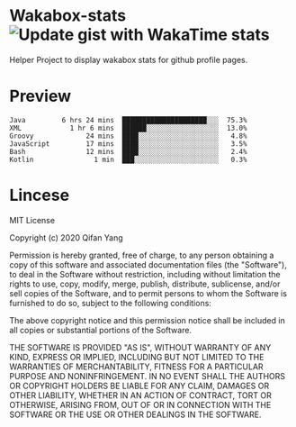  # Wakabox-stats ![Update gist with WakaTime stats](https://github.com/underwindfall/wakabox-stats/workflows/Update%20gist%20with%20WakaTime%20stats/badge.svg)

  Helper Project to display wakabox stats for github profile pages. 
 # Preview 
  
  ```  
 Java         6 hrs 24 mins  █████████████████████░░░  75.3%
XML            1 hr 6 mins  ██████░░░░░░░░░░░░░░░░░░  13.0%
Groovy             24 mins  ████░░░░░░░░░░░░░░░░░░░░   4.8%
JavaScript         17 mins  ████░░░░░░░░░░░░░░░░░░░░   3.5%
Bash               12 mins  ████░░░░░░░░░░░░░░░░░░░░   2.4%
Kotlin               1 min  ███░░░░░░░░░░░░░░░░░░░░░   0.3% 
 ``` 
  
 
 # Lincese 

  MIT License

  Copyright (c) 2020 Qifan Yang
  
  Permission is hereby granted, free of charge, to any person obtaining a copy
  of this software and associated documentation files (the "Software"), to deal
  in the Software without restriction, including without limitation the rights
  to use, copy, modify, merge, publish, distribute, sublicense, and/or sell
  copies of the Software, and to permit persons to whom the Software is
  furnished to do so, subject to the following conditions:
  
  The above copyright notice and this permission notice shall be included in all
  copies or substantial portions of the Software.
  
  THE SOFTWARE IS PROVIDED "AS IS", WITHOUT WARRANTY OF ANY KIND, EXPRESS OR
  IMPLIED, INCLUDING BUT NOT LIMITED TO THE WARRANTIES OF MERCHANTABILITY,
  FITNESS FOR A PARTICULAR PURPOSE AND NONINFRINGEMENT. IN NO EVENT SHALL THE
  AUTHORS OR COPYRIGHT HOLDERS BE LIABLE FOR ANY CLAIM, DAMAGES OR OTHER
  LIABILITY, WHETHER IN AN ACTION OF CONTRACT, TORT OR OTHERWISE, ARISING FROM,
  OUT OF OR IN CONNECTION WITH THE SOFTWARE OR THE USE OR OTHER DEALINGS IN THE
  SOFTWARE.
